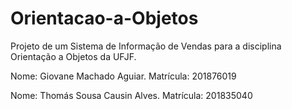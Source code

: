 # Orientacao-a-Objetos
Projeto de um Sistema de Informação de Vendas para a disciplina Orientação a Objetos da UFJF.

Nome: Giovane Machado Aguiar. 
Matrícula: 201876019

Nome: Thomás Sousa Causin Alves.
Matrícula: 201835040
